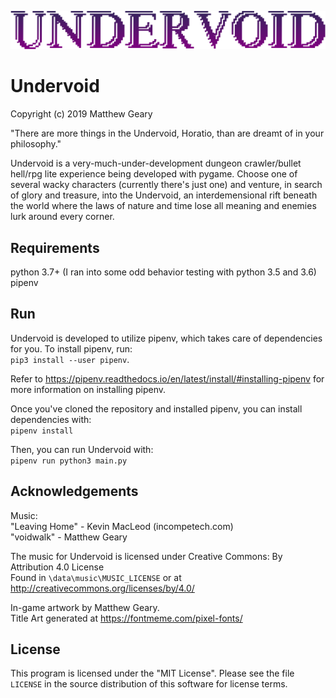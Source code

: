 ![undervoidtitle](/data/img/undervoidtitle.png)

# Undervoid  
Copyright (c) 2019 Matthew Geary  

"There are more things in the Undervoid, Horatio, than are dreamt of in your philosophy."

Undervoid is a very-much-under-development dungeon crawler/bullet hell/rpg lite experience being developed with pygame. Choose one of several wacky characters (currently there's just one) and venture, in search of glory and treasure, into the Undervoid, an interdemensional rift beneath the world where the laws of nature and time lose all meaning and enemies lurk around every corner. 

## Requirements

python 3.7+ (I ran into some odd behavior testing with python 3.5 and 3.6)  
pipenv

## Run
Undervoid is developed to utilize pipenv, which takes care of dependencies for you. To install pipenv, run:  
`pip3 install --user pipenv`. 

Refer to https://pipenv.readthedocs.io/en/latest/install/#installing-pipenv for more information on installing pipenv. 

Once you've cloned the repository and installed pipenv, you can install dependencies with:  
`pipenv install`

Then, you can run Undervoid with:  
`pipenv run python3 main.py`  

## Acknowledgements  

 Music:  
"Leaving Home" - Kevin MacLeod (incompetech.com)  
"voidwalk" - Matthew Geary  
  
The music for Undervoid is licensed under Creative Commons: By Attribution 4.0 License  
Found in `\data\music\MUSIC_LICENSE` or at http://creativecommons.org/licenses/by/4.0/  

In-game artwork by Matthew Geary.  
Title Art generated at https://fontmeme.com/pixel-fonts/

## License  
  
This program is licensed under the "MIT License".  Please
see the file `LICENSE` in the source distribution of this
software for license terms.
